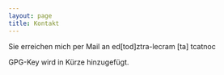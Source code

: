 ```yaml
---
layout: page
title: Kontakt
---
```


<p class="lead">Sie erreichen mich per Mail an <span class="bot">ed[tod]ztra-lecram [ta] tcatnoc</span></p>

GPG-Key wird in Kürze hinzugefügt.
